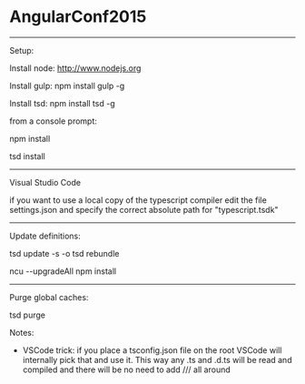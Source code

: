 # AngularConf2015

-----------------------
Setup:

Install node: http://www.nodejs.org

Install gulp: npm install gulp -g

Install tsd: npm install tsd -g

from a console prompt:

npm install

tsd install

-----------------------
Visual Studio Code

if you want to use a local copy of the typescript compiler
edit the file settings.json and specify the correct absolute path for "typescript.tsdk" 

-----------------------
Update definitions:

tsd update -s -o
tsd rebundle

ncu --upgradeAll
npm install

-----------------------
Purge global caches:

tsd purge


Notes:
- VSCode trick: if you place a tsconfig.json file on the root VSCode will internally pick that and use it. This way any .ts and .d.ts will be read and compiled and there will be no need to add /// <reference path="tsd.d.ts" /> all around
				
